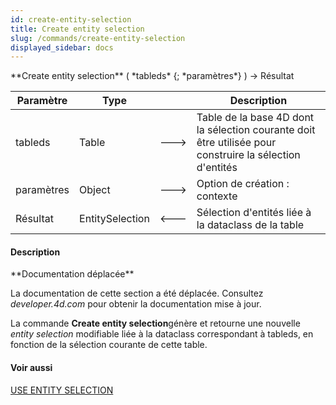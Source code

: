 ```yaml
---
id: create-entity-selection
title: Create entity selection
slug: /commands/create-entity-selection
displayed_sidebar: docs
---
```


<!--REF #_command_.Create entity selection.Syntax-->**Create entity selection** ( *tableds* {; *paramètres*} ) -> Résultat<!-- END REF-->
<!--REF #_command_.Create entity selection.Params-->
| Paramètre | Type |  | Description |
| --- | --- | --- | --- |
| tableds | Table | &#x1F852; | Table de la base 4D dont la sélection courante doit être utilisée pour construire la sélection d'entités |
| paramètres | Object | &#x1F852; | Option de création : contexte |
| Résultat | EntitySelection | &#x1F850; | Sélection d'entités liée à la dataclass de la table |

<!-- END REF-->

#### Description 

<!--REF #_command_.Create entity selection.Summary-->**Documentation déplacée**

La documentation de cette section a été déplacée.<!-- END REF--> Consultez *developer.4d.com* pour obtenir la documentation mise à jour.

La commande **Create entity selection**génère et retourne une nouvelle *entity selection* modifiable liée à la dataclass correspondant à tableds, en fonction de la sélection courante de cette table.

#### Voir aussi 

[USE ENTITY SELECTION](use-entity-selection.md)  